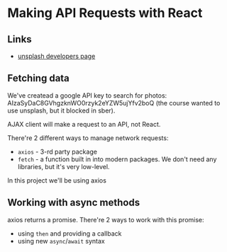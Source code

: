# Making API Requests with React

## Links

- [unsplash developers page](unsplash.com/developers)

## Fetching data

We've createad a google API key to search for photos: AIzaSyDaC8GVhgzknWO0rzyk2eYZW5ujYfv2boQ (the course wanted to use unsplash, but it blocked in sber).

AJAX client will make a request to an API, not React.

There're 2 different ways to manage network requests:

- `axios` - 3-rd party package
- `fetch` - a function built in into modern packages. We don't need any libraries, but it's very low-level.

In this project we'll be using axios

## Working with async methods

axios returns a promise. There're 2 ways to work with this promise:

- using `then` and providing a callback
- using new `async`/`await` syntax
